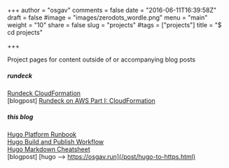 +++
author = "osgav"
comments = false
date = "2016-06-11T16:39:58Z"
draft = false
#image = "images/zerodots_wordle.png"
menu = "main"
weight = "10"
share = false
slug = "projects"
#tags = ["projects"]
title = "$ cd projects"

+++

Project pages for content outside of or accompanying blog posts

##### rundeck

[Rundeck CloudFormation](/page/projects/rundeck-cloudformation.html)<br />
[blogpost] [Rundeck on AWS Part I: CloudFormation](/post/rundeck-cloudformation.html)<br />


##### this blog

[Hugo Platform Runbook](/page/projects/hugo-platform-runbook.html)<br />
[Hugo Build and Publish Workflow](/page/projects/hugo-build-and-publish-workflow.html)<br />
[Hugo Markdown Cheatsheet](/page/projects/hugo-markdown-cheatsheet.html)<br />
[blogpost] [hugo --> https://osgav.run](/post/hugo-to-https.html)<br />
